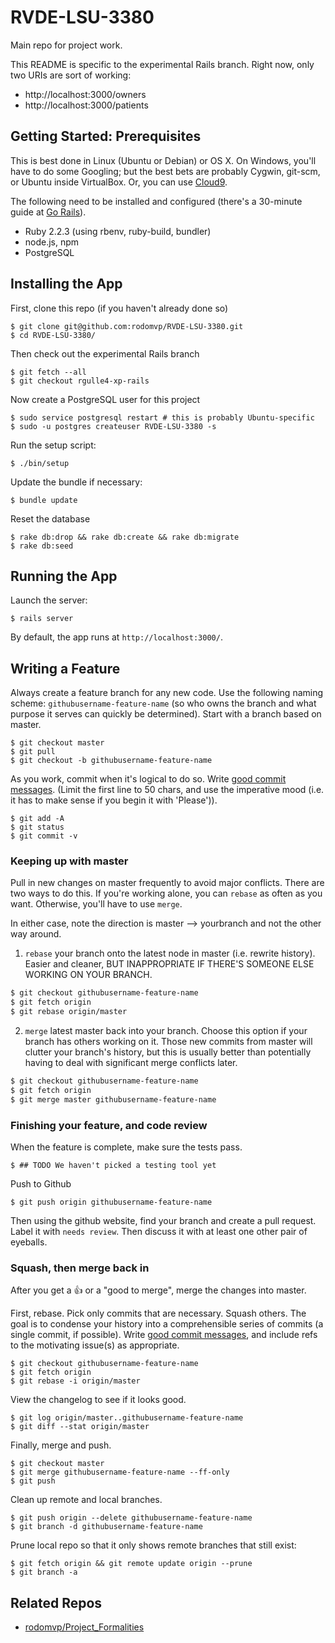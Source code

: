# RVDE-LSU-3380 

Main repo for project work. 

This README is specific to the experimental Rails branch. Right now, only two
URIs are sort of working:

- http://localhost:3000/owners
- http://localhost:3000/patients

## Getting Started: Prerequisites

This is best done in Linux (Ubuntu or Debian) or OS X. On Windows, you'll
have to do some Googling; but the best bets are probably Cygwin, git-scm, or
Ubuntu inside VirtualBox. Or, you can use [Cloud9](https://c9.io/).

The following need to be installed and configured (there's a 30-minute guide 
at [Go Rails](https://gorails.com/setup/)).

- Ruby 2.2.3 (using rbenv, ruby-build, bundler)
- node.js, npm
- PostgreSQL

## Installing the App

First, clone this repo (if you haven't already done so)

    $ git clone git@github.com:rodomvp/RVDE-LSU-3380.git
    $ cd RVDE-LSU-3380/

Then check out the experimental Rails branch

    $ git fetch --all
    $ git checkout rgulle4-xp-rails

Now create a PostgreSQL user for this project

    $ sudo service postgresql restart # this is probably Ubuntu-specific
    $ sudo -u postgres createuser RVDE-LSU-3380 -s

Run the setup script:

    $ ./bin/setup

Update the bundle if necessary:

    $ bundle update

Reset the database

    $ rake db:drop && rake db:create && rake db:migrate
    $ rake db:seed

## Running the App

Launch the server:

    $ rails server

By default, the app runs at `http://localhost:3000/`.

## Writing a Feature

Always create a feature branch for any new code. Use the following naming
scheme: `githubusername-feature-name` (so who owns the branch and what purpose
it serves can quickly be determined). Start with a branch based on master.

    $ git checkout master
    $ git pull
    $ git checkout -b githubusername-feature-name

As you work, commit when it's logical to do so. Write [good commit
messages](http://tbaggery.com/2008/04/19/a-note-about-git-commit-messages.html).
(Limit the first line to 50 chars, and use the imperative mood (i.e. it has to 
make sense if you begin it with 'Please')).

    $ git add -A
    $ git status
    $ git commit -v

### Keeping up with master

Pull in new changes on master frequently to avoid major conflicts. There are two
ways to do this. If you're working alone, you can `rebase` as often as you
want. Otherwise, you'll have to use `merge`.

In either case, note the direction is master --> yourbranch and not the other
way around.

1. `rebase` your branch onto the latest node in master (i.e. rewrite history).
Easier and cleaner, BUT INAPPROPRIATE IF THERE'S SOMEONE ELSE WORKING ON YOUR
BRANCH.

  ```bash
  $ git checkout githubusername-feature-name
  $ git fetch origin
  $ git rebase origin/master
  ```

2. `merge` latest master back into your branch. Choose this option if your
branch has others working on it. Those new commits from master will clutter
your branch's history, but this is usually better than potentially having to
deal with significant merge conflicts later.

  ```bash
  $ git checkout githubusername-feature-name
  $ git fetch origin
  $ git merge master githubusername-feature-name
  ```

### Finishing your feature, and code review

When the feature is complete, make sure the tests pass.

    $ ## TODO We haven't picked a testing tool yet

Push to Github

    $ git push origin githubusername-feature-name

Then using the github website, find your branch and create a pull request. Label
it with `needs review`. Then discuss it with at least one other pair of
eyeballs.

### Squash, then merge back in

After you get a :+1: or a "good to merge", merge the changes into
master.

First, rebase. Pick only commits that are necessary. Squash others. The
goal is to condense your history into a comprehensible series of
commits (a single commit, if possible). Write [good commit 
messages](http://tbaggery.com/2008/04/19/a-note-about-git-commit-messages.html),
and include refs to the motivating issue(s) as appropriate.

    $ git checkout githubusername-feature-name
    $ git fetch origin 
    $ git rebase -i origin/master

View the changelog to see if it looks good.

    $ git log origin/master..githubusername-feature-name
    $ git diff --stat origin/master

Finally, merge and push.

    $ git checkout master
    $ git merge githubusername-feature-name --ff-only
    $ git push

Clean up remote and local branches.

    $ git push origin --delete githubusername-feature-name
    $ git branch -d githubusername-feature-name

Prune local repo so that it only shows remote branches that still exist:

    $ git fetch origin && git remote update origin --prune
    $ git branch -a

## Related Repos

- [rodomvp/Project_Formalities](https://github.com/rodomvp/Project_Formalities)

